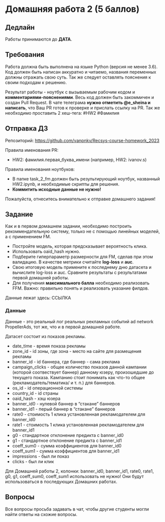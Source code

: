 # Домашняя работа 2 (5 баллов)
## Дедлайн
Работы принимаются до **ДАТА**.

## Требования
Работа должна быть выполнена на языке Python (версия не менее 3.6). Код должен быть написан аккуратно и читаемо, названия переменных должны отражать свою суть. Так же следует оставлять пояснения к своим подходам к решению.

Результат работы - ноутбук с вызываемым рабочим кодом и **комментариями-пояснениями**. Весь код должен быть закоммичен и создан Pull Request. В чате телеграма **нужно отметить @e_sheina и написать**, что Ваш PR готов к проверке и прислать ссылку на PR. Так же необходимо проставить 2 хеш-тега: #HW2 #Фамилия

## Отправка ДЗ
Репозиторий: https://github.com/vanpnkv/Recsys-course-homework_2023

Правила именования PR:
- HW2: фамилия.первая_буква_имени (например, HW2: ivanov.s)

Правила именования ноутбуков: 
- В папке task_2_fm должен быть результирующий ноутбук, названный HW2.ipynb, и необходимые скрипты для решения.
- **Коммитить исходные данные не нужно!**

Пожалуйста, отнеситесь внимательно к отправке домашнего задания!

## Задание
Как и в первом домашнем задании, необходимо построить рекоммендательную систему, только не с помощью линейных моделей, а с применением FM.
- Постройте модель, которая предсказывает вероятность клика.
- Использовать oaid_hash нужно.
- Подберите гиперпараметр размерности для FM, сделав при этом валидацию. В качестве метрики считайте **log-loss** и **auc**.
- Свою итоговую модель примените к последнему дню датасета и вычислите log-loss и auc. Сравните результаты с результатами первой домашней работы.
- Для получения **максимального балла** необходимо реализовать FFM. Важно: правильно понять и реализовать указание филдов.

Данные лежат здесь: ССЫЛКА

### Данные
Данные - это реальный лог реальных рекламных событий ad network PropellerAds, тот же, что и в первой домашней работе. 

Датасет состоит из показов рекламы. 

- date_time - время показа рекламы
- zone_id - id зоны, где зона - место на сайте для размещения рекламы
- banner_id - id баннера, где баннер - сама реклама
- campaign_clicks - общее количество показов данной кампании (которой соотвествует баннер) данному юзеру, произошедшие до текущего показа. Кампанию стоит понимать как что-то общее (рекламодатель/тематика/ и т. п.) для баннеров.
- os_id - id операционной системы
- country_id - id страны
- oaid_hash - хэш юзера
- banner_id0 - нулевой баннер в “стакане” баннеров
- banner_id1 - перый баннер в “стакане” баннеров
- rate0 - стоимость 1 клика установленная рекламодателем для banner_id0
- rate1 - стоимость 1 клика установленная рекламодателем для banner_id1
- g0 - стандартное отклонение предикта с banner_id0
- g1 - стандартное отклонение предикта с banner_id1
- coeff_sum0 - сумма коэффициентов для banner_id0
- coeff_sum1 - сумма коэффициентов для banner_id1
- impressions - был ли показ
- clicks - был ли клик

Для Домашней работы 2, колонки: banner_id0, banner_id1, rate0, rate1, g0, g1, coeff_sum0, coeff_sum1 использовать не нужно! Они будут использоваться в последующих Домашних работах.

## Вопросы
Все вопросы просьба задавать в чат, чтобы другие студенты могли найти ответы на схожие вопросы.
